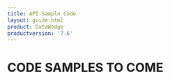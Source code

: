 ```yaml
---
title: API Sample Code 
layout: guide.html
product: DataWedge
productversion: '7.6'
---
```


# CODE SAMPLES TO COME
